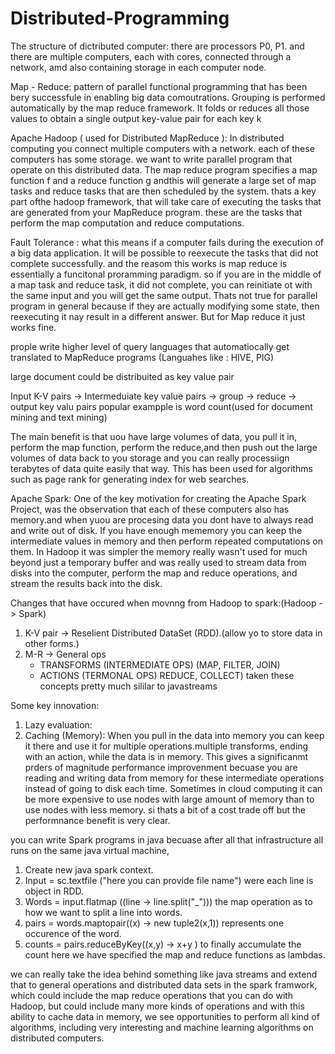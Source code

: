 # Distributed-Programming

The structure of dictributed computer: there are processors P0, P1. and there are multiple computers, each with cores, connected through a network, amd also containing storage in each computer node.

Map - Reduce: pattern of parallel functional programming that has been bery successfule in enabling big data comoutrations.
Grouping is performed automatically by the map reduce framework.
It folds or reduces all those values to obtain a single output key-value pair for each key k

Apache Hadoop ( used for Distributed MapReduce ):
In distributed computing you connect multiple computers with a network.
each of these computers has some storage.
we want to write parallel program that operate on this distributed data.
The map reduce program specifies a map function f and a reduce function g andthis will generate a large set of map tasks and reduce tasks that are then scheduled by the system. thats a key part ofthe hadoop framework, that will take care of executing  the tasks that are generated from your MapReduce program. these are the tasks that perform the map computation and reduce computations.

Fault Tolerance : what this means if a computer fails during the execution of a big data application. It will be possible to reexecute the tasks that did not complete successfully. and the reasom this works is map reduce is essentially a funcitonal proramming paradigm. so if you are in the middle of a map task and reduce task, it did not complete, you can reinitiate ot with the same input and you will get the same output. Thats not true for parallel program in general because if they are actually modifying some state, then reexecuting it nay result in a different answer. But for Map reduce it just works fine.

prople write higher level of query languages  that automatiocally get  translated to MapReduce programs (Languahes like : HIVE, PIG)

large document could be distribuited as key value pair


Input K-V pairs -> Intermeduiate key value pairs -> group -> reduce -> output key valu pairs popular exampple is word count(used for document mining and text mining)

The main benefit is that uou have large volumes of data, you pull it in, perform the map function, perform the reduce,and then push out the large volumes of data back to you storage and you can really processiign terabytes of data quite easily that way. This has been used for algorithms such as page rank for generating index for web searches.

Apache Spark:
One of the key motivation for creating the Apache Spark Project, was the observation that each of these computers also has memory.and when yuou are procesing data you dont have to always read and write out of disk. If you have enough mememory you can keep the intermediate values in memory and then perform repeated computations on them.
In Hadoop it was simpler the memory really wasn't used for much beyond just a temporary buffer and was really used to stream data from disks into the computer, perform the map and reduce operations, and stream the results back into the disk.


Changes that have occured when movnng from Hadoop to spark:(Hadoop -> Spark)
1. K-V pair -> Reselient Distributed DataSet (RDD).(allow yo to store data in other forms.)
2. M-R -> General ops 
     - TRANSFORMS (INTERMEDIATE OPS) (MAP, FILTER, JOIN)
     - ACTIONS (TERMONAL OPS) REDUCE, COLLECT)
     taken these concepts pretty much sililar to javastreams
     
Some key innovation:
1. Lazy evaluation:
2. Caching (Memory): When you pull in the data into memory you can keep it there and use it for multiple operations.multiple transforms,
ending with an action, while the data is in memory. This gives a significanmt prders of magnitude performance improvenment becuase you are reading and writing data from memory for these intermediate operations instead of going to disk each time.
Sometimes in cloud computing it can be more expensive to use nodes with large  amount of memory than to use nodes with less memory. si thats a bit of a cost trade off but the performnance benefit is very clear.

you can write Spark programs in java becuase after all that infrastructure all runs on the same java virtual machine,
1. Create new java spark context.
2. Input = sc.textfile ("here you can provide file name") were each line is object in RDD.
3. Words = input.flatmap ((line -> line.split("_"))) the map operation as to how we want to split a line into words.
4. pairs = words.maptopair((x) -> new tuple2(x,1)) represents one occurence of the word.
5. counts = pairs.reduceByKey((x,y) -> x+y )   to finally accumulate the count
here we have specified the map and reduce functions as lambdas.

we can really take the idea behind something like java streams and extend that to general operations and distributed data sets in the spark framwork, which could include the map reduce operations that you can do with Hadoop, but could include many more kinds of operations and with this ability to cache data in memory, we see opportunities to perform all kind of algorithms, including very interesting and machine learning algorithms on distributed computers.




















     
     
     
     













 


